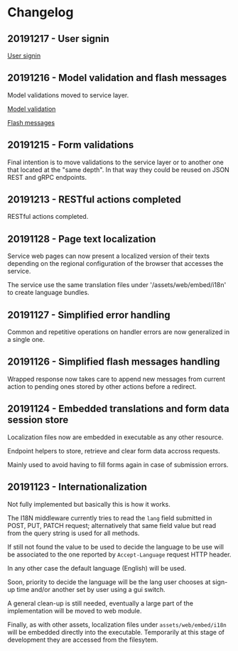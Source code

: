 # Changelog

## <a name="20191217"></a>20191217 - User signin

[User signin](screenshots.md#user-signin)

## <a name="20191216"></a>20191216 - Model validation and flash messages

Model validations moved to service layer.

[Model validation](screenshots.md#model-validation)

[Flash messages](screenshots.md#flash-messages)

## <a name="20191215"></a>20191215 - Form validations

Final intention is to move validations to the service layer or to another one that located at the "same depth".
In that way they could be reused on JSON REST and gRPC endpoints.

## <a name="20191213"></a>20191213 - RESTful actions completed

RESTful actions completed.

## <a name="20191128"></a>20191128 - Page text localization

Service web pages can now present a localized version of their texts depending on the regional configuration of the browser that accesses the service.

The service use the same translation files under '/assets/web/embed/i18n' to create language bundles.

## <a name="20191127"></a>20191127 - Simplified error handling

Common and repetitive operations on handler errors are now generalized in a single one.

## <a name="20191126"></a>20191126 - Simplified flash messages handling

Wrapped response now takes care to append new messages from current action to pending ones stored by other actions before a redirect.

## <a name="20191124"></a>20191124 - Embedded translations and form data session store

Localization files now are embedded in executable as any other resource.

Endpoint helpers to store, retrieve and clear form data accross requests.

Mainly used to avoid having to fill forms again in case of submission errors.

## <a name="20191123"></a>20191123 - Internationalization

Not fully implemented but basically this is how it works.

The I18N middleware currently tries to read the `lang` field submitted in POST, PUT, PATCH request; alternatively that same field value but read from the query string is used for all methods.

If still not found the value to be used to decide the language to be use will be associated to the one reported by `Accept-Language` request HTTP header.

In any other case the default language (English) will be used.

Soon, priority to decide the language will be the lang user chooses at sign-up time and/or another set by user using a gui switch.

A general clean-up is still needed, eventually a large part of the implementation will be moved to web module.

Finally, as with other assets, localization files under `assets/web/embed/i18n` will be embedded directly into the executable. Temporarily at this stage of development they are accessed from the filesytem.
